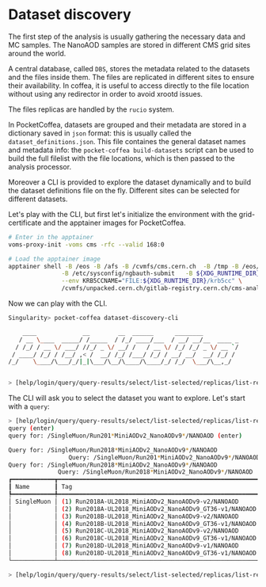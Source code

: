 # Dataset discovery

The first step of the analysis is usually gathering the necessary data and MC samples. The NanoAOD samples are stored in
different CMS grid sites around the world. 

A central database, called `DBS`, stores the metadata related to the datasets and the files inside them. The files are
replicated in different sites to ensure their availability. In coffea, it is useful to access directly to the file
location without using any redirector in order to avoid xrootd issues.

The files replicas are handled by the `rucio` system. 

In PocketCoffea, datasets are grouped and their metadata are stored in a dictionary saved in `json` format: this is
usually called the `dataset_definitions.json`. This file containes the general dataset names and metadata info: the
`pocket-coffea build-datasets` script can be used to build the full filelist with the file locations, which is then
passed to the analysis processor. 

Moreover a CLI is provided to explore the dataset dynamically and to build the dataset definitions file on the
fly. Different sites can be selected for different datasets. 

Let's play with the CLI, but first let's initialize the environment with the grid-certificate and  the apptainer images
for PocketCoffea. 


```bash
# Enter in the apptainer
voms-proxy-init -voms cms -rfc --valid 168:0

# Load the apptainer image
apptainer shell -B /eos -B /afs -B /cvmfs/cms.cern.ch  -B /tmp -B /eos/cms/  \
               -B /etc/sysconfig/ngbauth-submit   -B ${XDG_RUNTIME_DIR} \
               --env KRB5CCNAME="FILE:${XDG_RUNTIME_DIR}/krb5cc" \
               /cvmfs/unpacked.cern.ch/gitlab-registry.cern.ch/cms-analysis/general/pocketcoffea:lxplus-el9-latest 

```

Now we can play with the CLI. 

```bash
Singularity> pocket-coffea dataset-discovery-cli

    ____             __        __  ______      ________
   / __ \____  _____/ /_____  / /_/ ____/___  / __/ __/__  ____ _
  / /_/ / __ \/ ___/ //_/ _ \/ __/ /   / __ \/ /_/ /_/ _ \/ __ `/
 / ____/ /_/ / /__/ ,< /  __/ /_/ /___/ /_/ / __/ __/  __/ /_/ /
/_/    \____/\___/_/|_|\___/\__/\____/\____/_/ /_/  \___/\__,_/


> [help/login/query/query-results/select/list-selected/replicas/list-replicas/save/clear/allow-sites/block-sites/regex-sites/sites-filters/quit]:
```

The CLI will ask you to select the dataset you want to explore. 
Let's start with a `query`:

```bash
> [help/login/query/query-results/select/list-selected/replicas/list-replicas/save/clear/allow-sites/block-sites/regex-sites/sites-filters/quit]:
query (enter)
query for: /SingleMuon/Run201*MiniAODv2_NanoAODv9*/NANOAOD (enter)

Query for: /SingleMuon/Run2018*MiniAODv2_NanoAODv9*/NANOAOD
                 Query: /SingleMuon/Run201*MiniAODv2_NanoAODv9*/NANOAOD                 
Query for: /SingleMuon/Run2018*MiniAODv2_NanoAODv9*/NANOAOD
              Query: /SingleMuon/Run2018*MiniAODv2_NanoAODv9*/NANOAOD              
┏━━━━━━━━━━━━┳━━━━━━━━━━━━━━━━━━━━━━━━━━━━━━━━━━━━━━━━━━━━━━━━━━━━━━━━━┳━━━━━━━━━━┓
┃ Name       ┃ Tag                                                     ┃ Selected ┃
┡━━━━━━━━━━━━╇━━━━━━━━━━━━━━━━━━━━━━━━━━━━━━━━━━━━━━━━━━━━━━━━━━━━━━━━━╇━━━━━━━━━━┩
│ SingleMuon │ (1) Run2018A-UL2018_MiniAODv2_NanoAODv9-v2/NANOAOD      │    N     │
│            │ (2) Run2018A-UL2018_MiniAODv2_NanoAODv9_GT36-v1/NANOAOD │    N     │
│            │ (3) Run2018B-UL2018_MiniAODv2_NanoAODv9-v2/NANOAOD      │    N     │
│            │ (4) Run2018B-UL2018_MiniAODv2_NanoAODv9_GT36-v1/NANOAOD │    N     │
│            │ (5) Run2018C-UL2018_MiniAODv2_NanoAODv9-v2/NANOAOD      │    N     │
│            │ (6) Run2018C-UL2018_MiniAODv2_NanoAODv9_GT36-v1/NANOAOD │    N     │
│            │ (7) Run2018D-UL2018_MiniAODv2_NanoAODv9-v1/NANOAOD      │    N     │
│            │ (8) Run2018D-UL2018_MiniAODv2_NanoAODv9_GT36-v1/NANOAOD │    N     │
└────────────┴─────────────────────────────────────────────────────────┴──────────┘

> [help/login/query/query-results/select/list-selected/replicas/list-replicas/save/clear/allow-sites/block-sites/regex-sites/sites-filters/quit]:
```
```
